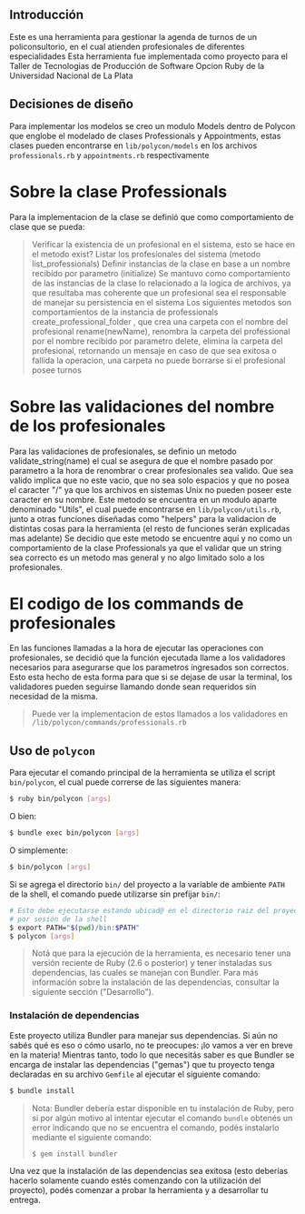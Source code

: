 
## Introducción

Este es una herramienta para gestionar la agenda de turnos de un policonsultorio, en el cual atienden profesionales de diferentes especialidades
Esta herramienta fue implementada como proyecto para el Taller de Tecnologias de Producción de Software Opcion Ruby
de la Universidad Nacional de La Plata

## Decisiones de diseño

Para implementar los modelos se creo un modulo Models dentro de Polycon que englobe el modelado de clases Professionals y Appointments, estas clases pueden encontrarse en `lib/polycon/models` en los archivos
`professionals.rb` y `appointments.rb` respectivamente

# Sobre la clase Professionals

Para la implementacion de la clase se definió que como comportamiento de clase que se pueda: 
  >Verificar la existencia de un profesional en el sistema, esto se hace en el metodo exist? 
  >Listar los profesionales del sistema (metodo list_professionals)
  >Definir instancias de la clase en base a un nombre recibido por parametro (initialize)
Se mantuvo como comportamiento de las instancias de la clase lo relacionado a la logica de archivos, ya que resultaba mas coherente que un profesional sea el responsable de manejar su persistencia en el sistema
Los siguientes metodos son comportamientos de la instancia de professionals
  >create_professional_folder , que crea una carpeta con el nombre del profesional
  >rename(newName), renombra la carpeta del professional por el nombre recibido por parametro
  >delete, elimina la carpeta del profesional, retornando un mensaje en caso de que sea exitosa o fallida la operacion, una carpeta no puede borrarse si el profesional posee turnos

# Sobre las validaciones del nombre de los profesionales

Para las validaciones de profesionales, se definio un metodo validate_string(name) el cual se asegura de que el nombre pasado por parametro a la hora de renombrar o crear profesionales sea valido. Que sea valido implica que no este vacio, que no sea solo espacios y que no posea el caracter "/" ya que los archivos en sistemas Unix no pueden poseer este caracter en su nombre.
Este metodo se encuentra en un modulo aparte denominado "Utils", el cual puede encontrarse en `lib/polycon/utils.rb`, junto a otras funciones diseñadas como "helpers" para la validacion de distintas cosas para la herramienta (el resto de funciones serán explicadas mas adelante)
Se decidio que este metodo se encuentre aquí y no como un comportamiento de la clase Professionals ya que el validar que un string sea correcto es un metodo mas general y no algo limitado solo a los profesionales.

# El codigo de los commands de profesionales

En las funciones llamadas a la hora de ejecutar las operaciones con profesionales, se decidió que la función ejecutada llame a los validadores necesarios para asegurarse que los parametros ingresados son correctos.
Esto esta hecho de esta forma para que si se dejase de usar la terminal, los validadores pueden seguirse llamando donde sean requeridos sin necesidad de la misma.
>Puede ver la implementacion de estos llamados a los validadores en `/lib/polycon/commands/professionals.rb`





## Uso de `polycon`

Para ejecutar el comando principal de la herramienta se utiliza el script `bin/polycon`,
el cual puede correrse de las siguientes manera:

```bash
$ ruby bin/polycon [args]
```

O bien:

```bash
$ bundle exec bin/polycon [args]
```

O simplemente:

```bash
$ bin/polycon [args]
```

Si se agrega el directorio `bin/` del proyecto a la variable de ambiente `PATH` de la shell,
el comando puede utilizarse sin prefijar `bin/`:

```bash
# Esto debe ejecutarse estando ubicad@ en el directorio raiz del proyecto, una única vez
# por sesión de la shell
$ export PATH="$(pwd)/bin:$PATH"
$ polycon [args]
```

> Notá que para la ejecución de la herramienta, es necesario tener una versión reciente de
> Ruby (2.6 o posterior) y tener instaladas sus dependencias, las cuales se manejan con
> Bundler. Para más información sobre la instalación de las dependencias, consultar la
> siguiente sección ("Desarrollo").

### Instalación de dependencias

Este proyecto utiliza Bundler para manejar sus dependencias. Si aún no sabés qué es eso
o cómo usarlo, no te preocupes: ¡lo vamos a ver en breve en la materia! Mientras tanto,
todo lo que necesitás saber es que Bundler se encarga de instalar las dependencias ("gemas")
que tu proyecto tenga declaradas en su archivo `Gemfile` al ejecutar el siguiente comando:

```bash
$ bundle install
```

> Nota: Bundler debería estar disponible en tu instalación de Ruby, pero si por algún
> motivo al intentar ejecutar el comando `bundle` obtenés un error indicando que no se
> encuentra el comando, podés instalarlo mediante el siguiente comando:
>
> ```bash
> $ gem install bundler
> ```

Una vez que la instalación de las dependencias sea exitosa (esto deberías hacerlo solamente
cuando estés comenzando con la utilización del proyecto), podés comenzar a probar la
herramienta y a desarrollar tu entrega.
